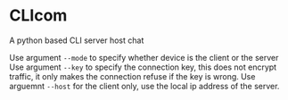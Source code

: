 # CLIcom

A python based CLI server host chat

Use argument `--mode` to specify whether device is the client or the server
Use argument `--key` to specify the connection key, this does not encrypt traffic, it only makes the connection refuse if the key is wrong.
Use arguemnt `--host` for the client only, use the local ip address of the server.
